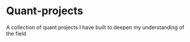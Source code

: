 # Quant-projects
A collection of quant projects I have built to deepen my understanding of the field
